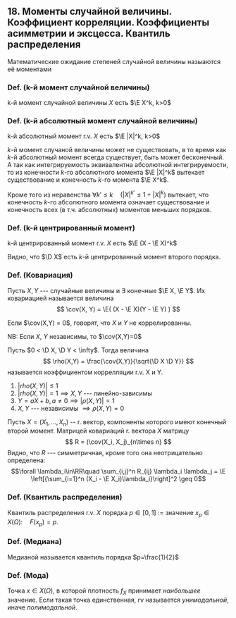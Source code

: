 ## 18. Моменты случайной величины. Коэффициент корреляции. Коэффициенты асимметрии и эксцесса. Квантиль распределения ##

Математические ожидание степеней случайной величины назыаются её моментами

### Def. (k-й момент случайной величины) ###
k-й момент случайной величины $X$ есть $\E X^k, k>0$

### Def. (k-й абсолютный момент случайной величины) ###
k-й абсолютный момент r.v. $X$ есть $\E |X|^k, k>0$

$k$-й момент случаной величины может не существовать,
в то время как $k$-й абсолютный момент всегда существует, быть может бесконечный.
А так как интегрируемость эквивалентна абсолютной интегрируемости,
то из конечности $k$-го абсолютного момента $\E |X|^k$ вытекает существование и конечность $k$-го момента $\E X^k$.

Кроме того из неравенства $\forall k\prime\leq k \quad ( |X|^{k\prime} \leq 1 + |X|^k )$ вытекает,
что конечность $k$-го абсолютного момента означает существование и конечность всех (в т.ч. абсолютных) моментов меньших порядков.


### Def. (k-й **центрированный** момент) ###
k-й центрированный момент r.v. $X$ есть $\E (X - \E X)^k$

Видно, что $\D X$ есть $k$-й центрированный момент второго порядка.


### Def. (Ковариация) ###
Пусть $X, Y$ --- случайные величины и $\exists$ конечные $\E X, \E Y$.
Их ковариацией называется величина
$$ \cov(X, Y) = \E( (X - \E X)(Y - \E Y) ) $$

Если $\cov(X,Y) = 0$, говорят, что $X$ и $Y$ не коррелированны.

NB: Если $X$, $Y$ независимы, то $\cov(X,Y)=0$

Пусть $0 < \D X, \D Y < \infty$.
Тогда величина
$$ \rho(X,Y) = \frac{\cov(X,Y)}{\sqrt{\D X \D Y}} $$ называется коэффициентом коррелляции r.v. X и Y.

1. $|rho(X,Y)| \leq 1$
2. $|rho(X,Y)| = 1 \implies X,Y$ --- линейно-зависимы
3. $Y=aX+b, a\neq 0 \implies |\rho(X,Y)|=1$
4. $X,Y$ --- независимы $\implies \rho(X,Y)=0$

Пусть $X = (X_1, \ldots, X_n)$ -- r. вектор, компоненты которого имеют конечный второй момент.
Матрицей ковариаций r. вектора $X$ матрицу
$$ R = (\cov(X_i, X_j)_{n\times n} $$
Видно, что $R$ --- симметричная, кроме того она неотрицательно определена:
$$\forall \lambda_i\in\RR\quad \sum_{i,j}^n R_{ij} \lambda_i \lambda_j = \E \left[{\sum_{i=1}^n (X_i - \E X_i)\lambda_i}\right]^2 \geq 0$$


### Def. (Квантиль распределения) ###
Квантиль распределения r.v. $X$ порядка $p\in [0,1]$
$:=$ значение $x_p\in X(\Omega):\quad F(x_p) = p$.

### Def. (Медиана) ###
Медианой называется квантиль порядка $p=\frac{1}{2}$

### Def. (Мода) ###
Точка $x\in X(\Omega)$, в которой плотность $f_X$ принимает *наибольшее* значение.
Если такая точка единственная, rv называется *унимодальной*, иначе *полимодальной*.
